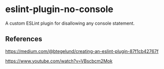 # eslint-plugin-no-console

A custom ESLint plugin for disallowing any console statement.

## References

https://medium.com/@btegelund/creating-an-eslint-plugin-87f1cb42767f

https://www.youtube.com/watch?v=VBscbcm2Mok
